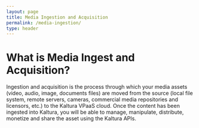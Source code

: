 ```yaml
---
layout: page
title: Media Ingestion and Acquisition
permalink: /media-ingestion/
type: header
---
```


# What is Media Ingest and Acquisition?
Ingestion and acquisition is the process through which your media assets (video, audio, image, documents files) are moved from the source (local file system, remote servers, cameras, commercial media repositories and licensors, etc.) to the Kaltura VPaaS cloud. Once the content has been ingested into Kaltura, you will be able to manage, manipulate, distribute, monetize and share the asset using the Kaltura APIs.

